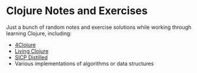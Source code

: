 # Clojure Notes and Exercises

Just a bunch of random notes and exercise solutions while working through learning Clojure, including:

- [4Clojure](https://www.4clojure.com)
- [Living Clojure](http://shop.oreilly.com/product/0636920034292.do)
- [SICP Distilled](http://www.sicpdistilled.com)
- Various implementations of algorithms or data structures
